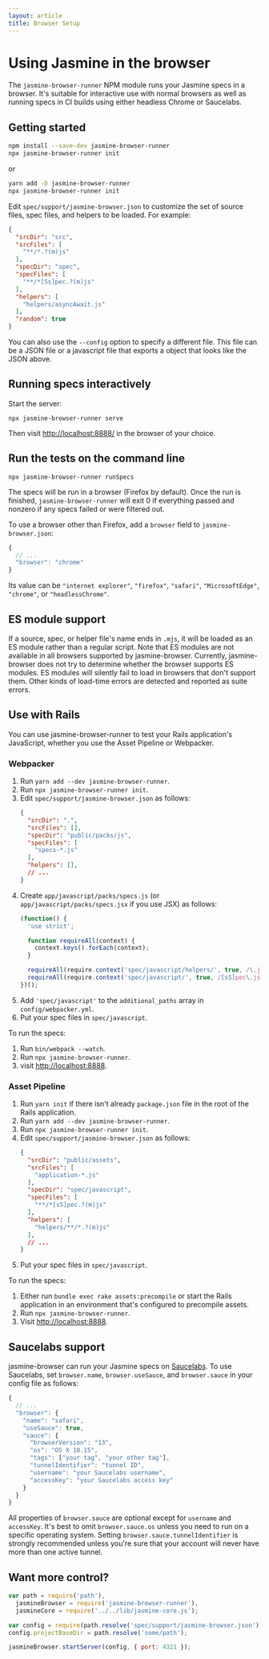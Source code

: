 ```yaml
---
layout: article
title: Browser Setup
---
```


# Using Jasmine in the browser


The `jasmine-browser-runner` NPM module runs your Jasmine specs in a browser. 
It's suitable for interactive use with normal browsers as well as running specs 
in CI builds using either headless Chrome or Saucelabs.

## Getting started

```bash
npm install --save-dev jasmine-browser-runner
npx jasmine-browser-runner init
```

or

```bash
yarn add -D jasmine-browser-runner
npx jasmine-browser-runner init
```

Edit `spec/support/jasmine-browser.json` to customize the set of source files,
spec files, and helpers to be loaded. For example:

```json
{
  "srcDir": "src",
  "srcFiles": [
    "**/*.?(m)js"
  ],
  "specDir": "spec",
  "specFiles": [
    "**/*[Ss]pec.?(m)js"
  ],
  "helpers": [
    "helpers/asyncAwait.js"
  ],
  "random": true
}
```

You can also use the `--config` option to specify a different file. This file 
can be a JSON file or a javascript file that exports a object that looks like 
the JSON above.

## Running specs interactively

Start the server:

```
npx jasmine-browser-runner serve
```

Then visit [http://localhost:8888/](http://localhost:8888/) in the browser of your
choice.

## Run the tests on the command line

```
npx jasmine-browser-runner runSpecs
```

The specs will be run in a browser (Firefox by default). Once the run is
finished, `jasmine-browser-runner` will exit 0 if everything passed and nonzero
if any specs failed or were filtered out.

To use a browser other than Firefox, add a `browser` field to 
`jasmine-browser.json`:

```javascript
{
  // ...
  "browser": "chrome"
}
```

Its value can be `"internet explorer"`, `"firefox"`, `"safari"`, 
`"MicrosoftEdge"`, `"chrome"`, or `"headlessChrome"`.

## ES module support

If a source, spec, or helper file's name ends in `.mjs`, it will be loaded as
an ES module rather than a regular script. Note that ES modules are not 
available in all browsers supported by jasmine-browser. Currently, 
jasmine-browser does not try to determine whether the browser supports ES
modules. ES modules will silently fail to load in browsers that don't
support them. Other kinds of load-time errors are detected and reported as suite
errors.

## Use with Rails

You can use jasmine-browser-runner to test your Rails application's JavaScript,
whether you use the Asset Pipeline or Webpacker.

### Webpacker

1. Run `yarn add --dev jasmine-browser-runner`.
2. Run `npx jasmine-browser-runner init`.
3. Edit `spec/support/jasmine-browser.json` as follows:
    ```json
    {
      "srcDir": ".",
      "srcFiles": [],
      "specDir": "public/packs/js",
      "specFiles": [
        "specs-*.js"
      ],
      "helpers": [],
      // ...
    }
    ```
4. Create `app/javascript/packs/specs.js` (or `app/javascript/packs/specs.jsx` if you use JSX) as follows:
    ```javascript
    (function() {
      'use strict';
    
      function requireAll(context) {
        context.keys().forEach(context);
      }

      requireAll(require.context('spec/javascript/helpers/', true, /\.js/));
      requireAll(require.context('spec/javascript/', true, /[sS]pec\.js/));
    })();
    ```
5. Add `'spec/javascript'` to the `additional_paths` array in `config/webpacker.yml`.
6. Put your spec files in `spec/javascript`.

To run the specs:

1. Run `bin/webpack --watch`.
2. Run `npx jasmine-browser-runner`.
3. visit <http://localhost:8888>.

### Asset Pipeline

1. Run `yarn init` if there isn't already `package.json` file in the root of
   the Rails application.
2. Run `yarn add --dev jasmine-browser-runner`.
3. Run `npx jasmine-browser-runner init`.
5. Edit `spec/support/jasmine-browser.json` as follows:
    ```json
    {
      "srcDir": "public/assets",
      "srcFiles": [
        "application-*.js"
      ],
      "specDir": "spec/javascript",
      "specFiles": [
        "**/*[sS]pec.?(m)js"
      ],
      "helpers": [
        "helpers/**/*.?(m)js"
      ],
      // ...
    }
    ```
6. Put your spec files in `spec/javascript`.

To run the specs:

1. Either run `bundle exec rake assets:precompile` or start the Rails
   application in an environment that's configured to precompile assets.
2. Run `npx jasmine-browser-runner`.
3. Visit <http://localhost:8888>.

## Saucelabs support

jasmine-browser can run your Jasmine specs on [Saucelabs](https://saucelabs.com/).
To use Saucelabs, set `browser.name`, `browser.useSauce`, and `browser.sauce`
in your config file as follows:

```javascript
{
  // ...
  "browser": {
    "name": "safari",
    "useSauce": true,
    "sauce": {
      "browserVersion": "13",
      "os": "OS X 10.15",
      "tags": ["your tag", "your other tag"],
      "tunnelIdentifier": "tunnel ID",
      "username": "your Saucelabs username",
      "accessKey": "your Saucelabs access key"
    }
  }
}
```

All properties of `browser.sauce` are optional except for `username` and 
`accessKey`. It's best to omit `browser.sauce.os` unless you need to run on a 
specific operating system. Setting `browser.sauce.tunnelIdentifier` is strongly
recommended unless you're sure that your account will never have more than one
active tunnel.

## Want more control?

```javascript
var path = require('path'),
  jasmineBrowser = require('jasmine-browser-runner'),
  jasmineCore = require('../../lib/jasmine-core.js');

var config = require(path.resolve('spec/support/jasmine-browser.json'));
config.projectBaseDir = path.resolve('some/path');

jasmineBrowser.startServer(config, { port: 4321 });
```



